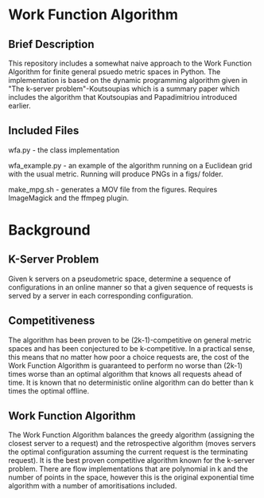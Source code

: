 # Work Function Algorithm

## Brief Description
This repository includes a somewhat naive approach to the Work Function
Algorithm for finite general psuedo metric spaces in Python. The implementation
is based on the dynamic programming algorithm given in "The k-server
problem"-Koutsoupias which is a summary paper which includes the algorithm that
Koutsoupias and Papadimitriou introduced earlier.

## Included Files
wfa.py - the class implementation

wfa\_example.py - an example of the algorithm running on a Euclidean grid with
the usual metric. Running will produce PNGs in a figs/ folder.

make\_mpg.sh - generates a MOV file from the figures. Requires ImageMagick and
the ffmpeg plugin.

# Background
## K-Server Problem
Given k servers on a pseudometric space, determine a sequence of configurations
in an online manner so that a given sequence of requests is served by a server
in each corresponding configuration.

## Competitiveness
The algorithm has been proven to be (2k-1)-competitive on general metric spaces
and has been conjectured to be k-competitive. In a practical sense, this means
that no matter how poor a choice requests are, the cost of the Work Function
Algorithm is guaranteed to perform no worse than (2k-1) times worse than an
optimal algorithm that knows all requests ahead of time. It is known that no
deterministic online algorithm can do better than k times the optimal offline.

## Work Function Algorithm
The Work Function Algorithm balances the greedy algorithm (assigning the
closest server to a request) and the retrospective algorithm (moves servers the
optimal configuration assuming the current request is the terminating request).
It is the best proven competitive algorithm known for the k-server problem.
There are flow implementations that are polynomial in k and the number of
points in the space, however this is the original exponential time algorithm
with a number of amoritisations included.
